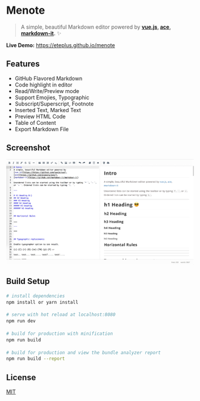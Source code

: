 # Menote
> A simple, beautiful Markdown editor powered by **[vue.js](https://https://github.com/vuejs/vue), [ace](https://github.com/ajaxorg/ace/),
[markdown-it](https://github.com/markdown-it/markdown-it).**  ✨

**Live Demo:**  https://eteplus.github.io/menote

## Features
* GitHub Flavored Markdown
* Code highlight in editor
* Read/Write/Preview mode
* Support Emojies, Typographic
* Subscript/Superscript, Footnote
* Inserted Text, Marked Text
* Preview HTML Code
* Table of Content
* Export Markdown File

## Screenshot
![Screenshots](static/img/preview.jpeg)

## Build Setup

``` bash
# install dependencies
npm install or yarn install

# serve with hot reload at localhost:8080
npm run dev

# build for production with minification
npm run build

# build for production and view the bundle analyzer report
npm run build --report
```

## License
[MIT](https://github.com/eteplus/menote/blob/master/LICENSE)
